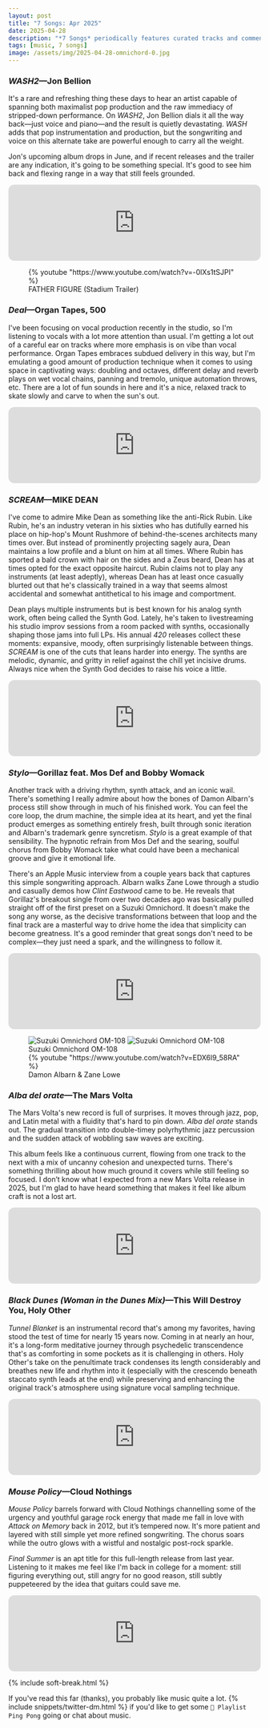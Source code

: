 ```yaml
---
layout: post
title: "7 Songs: Apr 2025"
date: 2025-04-28
description: "*7 Songs* periodically features curated tracks and commentary for a more personal music discovery experience."
tags: [music, 7 songs]
image: /assets/img/2025-04-28-omnichord-0.jpg
---
```


### _WASH2_—Jon Bellion

It's a rare and refreshing thing these days to hear an artist capable of spanning both maximalist pop production and the raw immediacy of stripped-down performance. On *WASH2*, Jon Bellion dials it all the way back—just voice and piano—and the result is quietly devastating. *WASH* adds that pop instrumentation and production, but the songwriting and voice on this alternate take are powerful enough to carry all the weight.

Jon's upcoming album drops in June, and if recent releases and the trailer are any indication, it's going to be something special. It's good to see him back and flexing range in a way that still feels grounded.

<iframe class="mt-50" style="border-radius:12px" src="https://open.spotify.com/embed/track/7hzak3sRAXxzoU4cOXFSjt?utm_source=generator" width="100%" height="152" frameBorder="0" allowfullscreen="" allow="autoplay; clipboard-write; encrypted-media; fullscreen; picture-in-picture" loading="lazy"></iframe>

<figure class="mt-100">
    {% youtube "https://www.youtube.com/watch?v=-0lXs1tSJPI" %}
    <figcaption>FATHER FIGURE (Stadium Trailer)</figcaption>
</figure>

<h3 class="mt-200"><em>Deal</em>—Organ Tapes, 500</h3>

I've been focusing on vocal production recently in the studio, so I'm listening to vocals with a lot more attention than usual. I'm getting a lot out of a careful ear on tracks where more emphasis is on vibe than vocal performance. Organ Tapes embraces subdued delivery in this way, but I'm emulating a good amount of production technique when it comes to using space in captivating ways: doubling and octaves, different delay and reverb plays on wet vocal chains, panning and tremolo, unique automation throws, etc. There are a lot of fun sounds in here and it's a nice, relaxed track to skate slowly and carve to when the sun's out.

<iframe class="mt-50" style="border-radius:12px" src="https://open.spotify.com/embed/track/283YMjj2Q6R2C8hKcFDiQb?utm_source=generator" width="100%" height="152" frameBorder="0" allowfullscreen="" allow="autoplay; clipboard-write; encrypted-media; fullscreen; picture-in-picture" loading="lazy"></iframe>

<h3 class="mt-200"><em>SCREAM</em>—MIKE DEAN</h3>

I've come to admire Mike Dean as something like the anti-Rick Rubin. Like Rubin, he's an industry veteran in his sixties who has dutifully earned his place on hip-hop's Mount Rushmore of behind-the-scenes architects many times over. But instead of prominently projecting sagely aura, Dean maintains a low profile and a blunt on him at all times. Where Rubin has sported a bald crown with hair on the sides and a Zeus beard, Dean has at times opted for the exact opposite haircut. Rubin claims not to play any instruments (at least adeptly), whereas Dean has at least once casually blurted out that he's classically trained in a way that seems almost accidental and somewhat antithetical to his image and comportment.

Dean plays multiple instruments but is best known for his analog synth work, often being called the Synth God. Lately, he's taken to livestreaming his studio improv sessions from a room packed with synths, occasionally shaping those jams into full LPs. His annual *420* releases collect these moments: expansive, moody, often surprisingly listenable between things. *SCREAM* is one of the cuts that leans harder into energy. The synths are melodic, dynamic, and gritty in relief against the chill yet incisive drums. Always nice when the Synth God decides to raise his voice a little.

<iframe class="mt-50" style="border-radius:12px" src="https://open.spotify.com/embed/track/1lQNdXccNyaq4Gsxz3mwMO?utm_source=generator" width="100%" height="152" frameBorder="0" allowfullscreen="" allow="autoplay; clipboard-write; encrypted-media; fullscreen; picture-in-picture" loading="lazy"></iframe>

<h3 class="mt-200"><em>Stylo</em>—Gorillaz feat. Mos Def and Bobby Womack</h3>

Another track with a driving rhythm, synth attack, and an iconic wail. There's something I really admire about how the bones of Damon Albarn's process still show through in much of his finished work. You can feel the core loop, the drum machine, the simple idea at its heart, and yet the final product emerges as something entirely fresh, built through sonic iteration and Albarn's trademark genre syncretism. *Stylo* is a great example of that sensibility. The hypnotic refrain from Mos Def and the searing, soulful chorus from Bobby Womack take what could have been a mechanical groove and give it emotional life.

There's an Apple Music interview from a couple years back that captures this simple songwriting approach. Albarn walks Zane Lowe through a studio and casually demos how *Clint Eastwood* came to be. He reveals that Gorillaz's breakout single from over two decades ago was basically pulled straight off of the first preset on a Suzuki Omnichord. It doesn't make the song any worse, as the decisive transformations between that loop and the final track are a masterful way to drive home the idea that simplicity can become greatness. It's a good reminder that great songs don't need to be complex—they just need a spark, and the willingness to follow it.

<iframe class="mt-50" style="border-radius:12px" src="https://open.spotify.com/embed/track/6LUfuyLgvgqrykiTE6sJHY?utm_source=generator" width="100%" height="152" frameBorder="0" allowfullscreen="" allow="autoplay; clipboard-write; encrypted-media; fullscreen; picture-in-picture" loading="lazy"></iframe>

<figure class="mt-100">
    <div class="grid col2" style="grid-template-columns: 1fr 1fr">
        <img src="/assets/img/2025-04-28-omnichord-0.jpg" alt="Suzuki Omnichord OM-108">
        <img src="/assets/img/2025-04-28-omnichord-1.jpg" alt="Suzuki Omnichord OM-108">
    </div>
    <figcaption>Suzuki Omnichord OM-108</figcaption>
    <div class="mt-100">
        {% youtube "https://www.youtube.com/watch?v=EDX6l9_58RA" %}
    </div>
    <figcaption>Damon Albarn & Zane Lowe</figcaption>
</figure>

<h3 class="mt-200"><em>Alba del orate</em>—The Mars Volta</h3>

The Mars Volta's new record is full of surprises. It moves through jazz, pop, and Latin metal with a fluidity that's hard to pin down. *Alba del orate* stands out. The gradual transition into double-timey polyrhythmic jazz percussion and the sudden attack of wobbling saw waves are exciting.

This album feels like a continuous current, flowing from one track to the next with a mix of uncanny cohesion and unexpected turns. There's something thrilling about how much ground it covers while still feeling so focused. I don’t know what I expected from a new Mars Volta release in 2025, but I'm glad to have heard something that makes it feel like album craft is not a lost art.

<iframe class="mt-50" style="border-radius:12px" src="https://open.spotify.com/embed/track/3W8kTyO5WuQORyptg0kYR5?utm_source=generator" width="100%" height="152" frameBorder="0" allowfullscreen="" allow="autoplay; clipboard-write; encrypted-media; fullscreen; picture-in-picture" loading="lazy"></iframe>

<h3 class="mt-200"><em>Black Dunes (Woman in the Dunes Mix)</em>—This Will Destroy You, Holy Other</h3>

*Tunnel Blanket* is an instrumental record that's among my favorites, having stood the test of time for nearly 15 years now. Coming in at nearly an hour, it's a long-form meditative journey through psychedelic transcendence that's as comforting in some pockets as it is challenging in others. Holy Other's take on the penultimate track condenses its length considerably and breathes new life and rhythm into it (especially with the crescendo beneath staccato synth leads at the end) while preserving and enhancing the original track's atmosphere using signature vocal sampling technique.

<iframe class="mt-50" style="border-radius:12px" src="https://open.spotify.com/embed/track/5yYz39nEuOXpNir7FSB8rA?utm_source=generator" width="100%" height="152" frameBorder="0" allowfullscreen="" allow="autoplay; clipboard-write; encrypted-media; fullscreen; picture-in-picture" loading="lazy"></iframe>

<h3 class="mt-200"><em>Mouse Policy</em>—Cloud Nothings</h3>

*Mouse Policy* barrels forward with Cloud Nothings channelling some of the urgency and youthful garage rock energy that made me fall in love with *Attack on Memory* back in 2012, but it’s tempered now. It's more patient and layered with still simple yet more refined songwriting. The chorus soars while the outro glows with a wistful and nostalgic post-rock sparkle.

*Final Summer* is an apt title for this full-length release from last year. Listening to it makes me feel like I'm back in college for a moment: still figuring everything out, still angry for no good reason, still subtly puppeteered by the idea that guitars could save me.

<iframe class="mt-50" style="border-radius:12px" src="https://open.spotify.com/embed/track/4wW5MeIK2XxXDKWRP2WWy0?utm_source=generator" width="100%" height="152" frameBorder="0" allowfullscreen="" allow="autoplay; clipboard-write; encrypted-media; fullscreen; picture-in-picture" loading="lazy"></iframe>

{% include soft-break.html %}

If you've read this far (thanks), you probably like music quite a lot. {% include snippets/twitter-dm.html %} if you'd like to get some <code>🏓 Playlist Ping Pong</code> going or chat about music.
